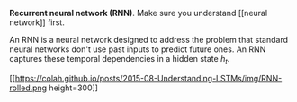 **Recurrent neural network (RNN)**. Make sure you understand [[neural network]] first.

An RNN is a neural network designed to address the problem that standard neural networks don't use past inputs to predict future ones. An RNN captures these temporal dependencies in a hidden state $h_t$.

[[https://colah.github.io/posts/2015-08-Understanding-LSTMs/img/RNN-rolled.png height=300]]